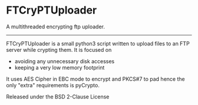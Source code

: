 # FTCryPTUploader
A multithreaded encrypting ftp uploader.

------------
FTCryPTUploader is a small python3 script written to upload files to an FTP server while crypting them. It is focused on

 - avoiding any unnecessary disk accesses
 - keeping a very low memory footprint

It uses AES Cipher in EBC mode to encrypt and PKCS#7 to pad hence the only "extra" requirements is pyCrypto.



Released under the BSD 2-Clause License